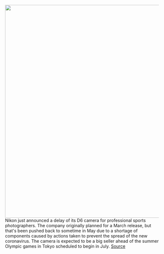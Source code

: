 <img src='https://cdn.vox-cdn.com/thumbor/uejBZCud-JlRsCn5w26ltmfdGFs=/0x0:675x450/1200x800/filters:focal(284x171:392x279)/cdn.vox-cdn.com/uploads/chorus_image/image/66466293/Untitled_3.0.jpg' width='700px' /><br/>
Nikon just announced a delay of its D6 camera for professional sports photographers. The company originally planned for a March release, but that's been pushed back to sometime in May due to a shortage of components caused by actions taken to prevent the spread of the new coronavirus. The camera is expected to be a big seller ahead of the summer Olympic games in Tokyo scheduled to begin in July.
<a href='https://www.theverge.com/2020/3/9/21171242/nikon-d6-delay-coronavirus-new-date'> Source <a/>